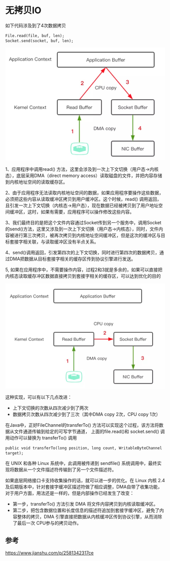 # 无拷贝IO
如下代码涉及到了4次数据拷贝      
```
File.read(file, buf, len);
Socket.send(socket, buf, len);
```

![](images/io-copy-01.jpg)

1、应用程序中调用read() 方法，这里会涉及到一次上下文切换（用户态->内核态），底层采用DMA（direct memory access）读取磁盘的文件，并把内容存储到内核地址空间的读取缓存区。

2、由于应用程序无法读取内核地址空间的数据，如果应用程序要操作这些数据，必须把这些内容从读取缓冲区拷贝到用户缓冲区。这个时候，read() 调用返回，且引发一次上下文切换（内核态->用户态），现在数据已经被拷贝到了用户地址空间缓冲区，这时，如果有需要，应用程序可以操作修改这些内容。

3、我们最终目的是把这个文件内容通过Socket传到另一个服务中，调用Socket的send()方法，这里又涉及到一次上下文切换（用户态->内核态），同时，文件内容被进行第三次拷贝，被再次拷贝到内核地址空间缓冲区，但是这次的缓冲区与目标套接字相关联，与读取缓冲区没有半点关系。

4、send()调用返回，引发第四次的上下文切换，同时进行第四次的数据拷贝，通过DMA把数据从目标套接字相关的缓存区传到协议引擎进行发送。

5, 如果在应用程序中，不需要操作内容，过程2和3就是多余的，如果可以直接把内核态读取缓存冲区数据直接拷贝到套接字相关的缓存区，可以达到优化的目的

![](images/io-copy-02.jpg)

这种实现，可以有以下几点改进：
- 上下文切换的次数从四次减少到了两次
- 数据拷贝次数从四次减少到了三次（其中DMA copy 2次，CPU copy 1次）

在Java中，正好FileChannel的transferTo() 方法可以实现这个过程，该方法将数据从文件通道传输到给定的可写字节通道， 上面的file.read()和 socket.send() 调用动作可以替换为 transferTo() 调用
```
public void transferTo(long position, long count, WritableByteChannel target);
```
在 UNIX 和各种 Linux 系统中，此调用被传递到 sendfile() 系统调用中，最终实现将数据从一个文件描述符传输到了另一个文件描述符。


如果底层网络接口卡支持收集操作的话，就可以进一步的优化。在 Linux 内核 2.4 及后期版本中，针对套接字缓冲区描述符做了相应调整，DMA自带了收集功能，对于用户方面，用法还是一样的，但是内部操作已经发生了改变：
- 第一步，transferTo() 方法引发 DMA 将文件内容拷贝到内核读取缓冲区。
- 第二步，把包含数据位置和长度信息的描述符追加到套接字缓冲区，避免了内容整体的拷贝，DMA 引擎直接把数据从内核缓冲区传到协议引擎，从而消除了最后一次 CPU参与的拷贝动作。


## 参考
https://www.jianshu.com/p/2581342317ce
